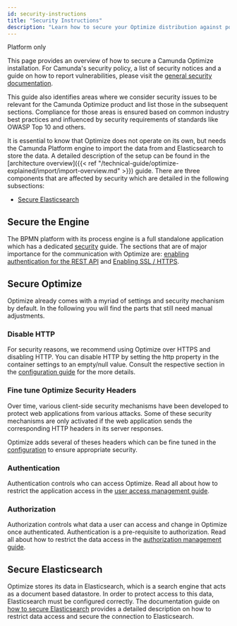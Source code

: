 ```yaml
---
id: security-instructions
title: "Security Instructions"
description: "Learn how to secure your Optimize distribution against potential attacks."
---
```


<span class="badge badge--platform">Platform only</span>

This page provides an overview of how to secure a Camunda Optimize installation. For Camunda's security policy, a list of security notices and a guide on how to report vulnerabilities, please visit the [general security documentation](https://docs.camunda.org/security/).

This guide also identifies areas where we consider security issues to be relevant for the Camunda Optimize product and list those in the subsequent sections. Compliance for those areas is ensured based on common industry best practices and influenced by security requirements of standards like OWASP Top 10 and others.

It is essential to know that Optimize does not operate on its own, but needs the Camunda Platform engine to import the data from and Elasticsearch to store the data. A detailed description of the setup can be found in the [architecture overview]({{< ref "/technical-guide/optimize-explained/import/import-overview.md" >}}) guide. There are three components that are affected by security which are detailed in the following subsections:

- [Secure Elasticsearch](#secure-elasticsearch)

## Secure the Engine

The BPMN platform with its process engine is a full standalone application which has a dedicated [security](https://docs.camunda.org/manual/latest/user-guide/security/) guide. The sections that are of major importance for the communication with Optimize are: [enabling authentication for the REST API](https://docs.camunda.org/manual/latest/user-guide/security/#enabling-authentication-for-the-rest-api/#enabling-authentication-for-the-rest-api) and [Enabling SSL / HTTPS](https://docs.camunda.org/manual/latest/user-guide/security/#enabling-authentication-for-the-rest-api).

## Secure Optimize

Optimize already comes with a myriad of settings and security mechanism by default. In the following you will find the parts that still need manual adjustments.

### Disable HTTP

For security reasons, we recommend using Optimize over HTTPS and disabling HTTP. You can disable HTTP by setting the http property in the container settings to an empty/null value. Consult the respective section in the [configuration guide](./configuration.md/#container) for the more details.

### Fine tune Optimize Security Headers

Over time, various client-side security mechanisms have been developed to protect web applications from various attacks. Some of these security mechanisms are only activated if the web application sends the corresponding HTTP headers in its server responses.

Optimize adds several of theses headers which can be fine tuned in the [configuration](./configuration.md/#security) to ensure appropriate security.

### Authentication

Authentication controls who can access Optimize. Read all about how to restrict the application access in the [user access management guide](./user-management.md).

### Authorization

Authorization controls what data a user can access and change in Optimize once authenticated. Authentication is a pre-requisite to authorization. Read all about how to restrict the data access in the [authorization management guide](./authorization-management.md).

## Secure Elasticsearch

Optimize stores its data in Elasticsearch, which is a search engine that acts as a document based datastore. In order to protect access to this data, Elasticsearch must be configured correctly. The documentation guide on [how to secure Elasticsearch](./secure-elasticsearch.md) provides a detailed description on how to restrict data access and secure the connection to Elasticsearch.